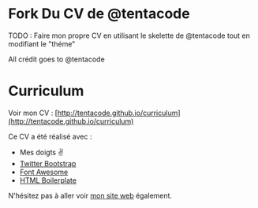 # Fork Du CV de @tentacode
TODO : Faire mon propre CV en utilisant le skelette de @tentacode tout en modifiant le "théme"

All crédit goes to @tentacode

# Curriculum

Voir mon CV : [http://tentacode.github.io/curriculum](http://tentacode.github.io/curriculum)

Ce CV a été réalisé avec :

* Mes doigts ✌️
* [Twitter Bootstrap](http://getbootstrap.com/)
* [Font Awesome](http://fontawesome.io/)
* [HTML Boilerplate](http://www.initializr.com/)

N'hésitez pas à aller voir [mon site web](https://github.com/tentacode/tentacode.net) également.
